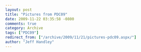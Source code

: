```yaml
---
layout: post
title: "Pictures from PDC09"
date: 2009-11-22 03:35:58 -0800
comments: true
category: Archive
tags: ["PDC09"]
redirect_from: ["/archive/2009/11/21/pictures-pdc09.aspx/"]
author: "Jeff Handley"
---
```


